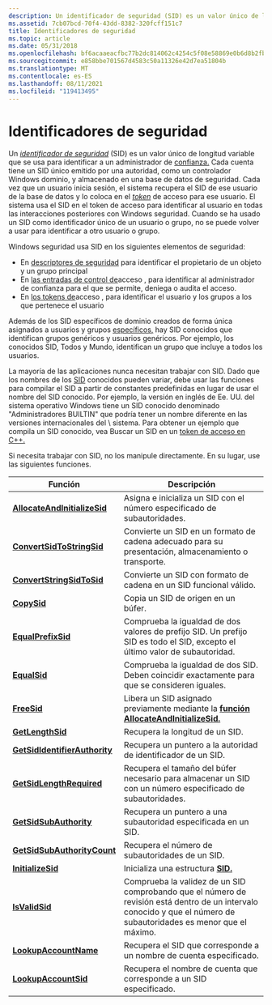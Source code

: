 ```yaml
---
description: Un identificador de seguridad (SID) es un valor único de longitud variable que se usa para identificar a un administrador de confianza.
ms.assetid: 7cb07bcd-70f4-43dd-8382-320fcff151c7
title: Identificadores de seguridad
ms.topic: article
ms.date: 05/31/2018
ms.openlocfilehash: bf6acaaeacfbc77b2dc814062c4254c5f08e58869e0b6d8b2fbb64e8511dc31e
ms.sourcegitcommit: e858bbe701567d4583c50a11326e42d7ea51804b
ms.translationtype: MT
ms.contentlocale: es-ES
ms.lasthandoff: 08/11/2021
ms.locfileid: "119413495"
---
```

# <a name="security-identifiers"></a>Identificadores de seguridad

Un [*identificador de seguridad*](/windows/desktop/SecGloss/s-gly) (SID) es un valor único de longitud variable que se usa para identificar a un administrador de [confianza.](trustees.md) Cada cuenta tiene un SID único emitido por una autoridad, como un controlador Windows dominio, y almacenado en una base de datos de seguridad. Cada vez que un usuario inicia sesión, el sistema recupera el SID de ese usuario de la base de datos y lo coloca en el [*token*](/windows/desktop/SecGloss/a-gly) de acceso para ese usuario. El sistema usa el SID en el token de acceso para identificar al usuario en todas las interacciones posteriores con Windows seguridad. Cuando se ha usado un SID como identificador único de un usuario o grupo, no se puede volver a usar para identificar a otro usuario o grupo.

Windows seguridad usa SID en los siguientes elementos de seguridad:

-   En [descriptores de seguridad](security-descriptors.md) para identificar el propietario de un objeto y un grupo principal
-   En [las entradas de control de](access-control-entries.md)acceso , para identificar al administrador de confianza para el que se permite, deniega o audita el acceso.
-   En [los tokens de](access-tokens.md)acceso , para identificar el usuario y los grupos a los que pertenece el usuario

Además de los SID específicos de dominio creados de forma única asignados a usuarios y grupos [específicos,](well-known-sids.md) hay SID conocidos que identifican grupos genéricos y usuarios genéricos. Por ejemplo, los conocidos SID, Todos y Mundo, identifican un grupo que incluye a todos los usuarios.

La mayoría de las aplicaciones nunca necesitan trabajar con SID. Dado que los nombres de los [SID](well-known-sids.md) conocidos pueden variar, debe usar las funciones para compilar el SID a partir de constantes predefinidas en lugar de usar el nombre del SID conocido. Por ejemplo, la versión en inglés de Ee. UU. del sistema operativo Windows tiene un SID conocido denominado "Administradores BUILTIN" que podría tener un nombre diferente en las versiones internacionales del \\ sistema. Para obtener un ejemplo que compila un SID conocido, vea Buscar un SID en un [token de acceso en C++.](searching-for-a-sid-in-an-access-token-in-c--.md)

Si necesita trabajar con SID, no los manipule directamente. En su lugar, use las siguientes funciones.



| Función                                                       | Descripción                                                                                                                                               |
|----------------------------------------------------------------|-----------------------------------------------------------------------------------------------------------------------------------------------------------|
| [**AllocateAndInitializeSid**](/windows/win32/api/securitybaseapi/nf-securitybaseapi-allocateandinitializesid)   | Asigna e inicializa un SID con el número especificado de subautoridades.                                                                              |
| [**ConvertSidToStringSid**](/windows/desktop/api/Sddl/nf-sddl-convertsidtostringsida)         | Convierte un SID en un formato de cadena adecuado para su presentación, almacenamiento o transporte.                                                                            |
| [**ConvertStringSidToSid**](/windows/desktop/api/Sddl/nf-sddl-convertstringsidtosida)         | Convierte un SID con formato de cadena en un SID funcional válido.                                                                                                  |
| [**CopySid**](/windows/win32/api/securitybaseapi/nf-securitybaseapi-copysid)                                     | Copia un SID de origen en un búfer.                                                                                                                          |
| [**EqualPrefixSid**](/windows/win32/api/securitybaseapi/nf-securitybaseapi-equalprefixsid)                       | Comprueba la igualdad de dos valores de prefijo SID. Un prefijo SID es todo el SID, excepto el último valor de subautoridad.                                          |
| [**EqualSid**](/windows/win32/api/securitybaseapi/nf-securitybaseapi-equalsid)                                   | Comprueba la igualdad de dos SID. Deben coincidir exactamente para que se consideren iguales.                                                                              |
| [**FreeSid**](/windows/win32/api/securitybaseapi/nf-securitybaseapi-freesid)                                     | Libera un SID asignado previamente mediante la [**función AllocateAndInitializeSid.**](/windows/win32/api/securitybaseapi/nf-securitybaseapi-allocateandinitializesid)                                      |
| [**GetLengthSid**](/windows/win32/api/securitybaseapi/nf-securitybaseapi-getlengthsid)                           | Recupera la longitud de un SID.                                                                                                                            |
| [**GetSidIdentifierAuthority**](/windows/win32/api/securitybaseapi/nf-securitybaseapi-getsididentifierauthority) | Recupera un puntero a la autoridad de identificador de un SID.                                                                                                |
| [**GetSidLengthRequired**](/windows/win32/api/securitybaseapi/nf-securitybaseapi-getsidlengthrequired)           | Recupera el tamaño del búfer necesario para almacenar un SID con un número especificado de subautoridades.                                                       |
| [**GetSidSubAuthority**](/windows/win32/api/securitybaseapi/nf-securitybaseapi-getsidsubauthority)               | Recupera un puntero a una subautoridad especificada en un SID.                                                                                                 |
| [**GetSidSubAuthorityCount**](/windows/win32/api/securitybaseapi/nf-securitybaseapi-getsidsubauthoritycount)     | Recupera el número de subautoridades de un SID.                                                                                                          |
| [**InitializeSid**](/windows/win32/api/securitybaseapi/nf-securitybaseapi-initializesid)                         | Inicializa una estructura [**SID.**](/windows/desktop/api/Winnt/ns-winnt-sid)                                                                                                               |
| [**IsValidSid**](/windows/win32/api/securitybaseapi/nf-securitybaseapi-isvalidsid)                               | Comprueba la validez de un SID comprobando que el número de revisión está dentro de un intervalo conocido y que el número de subautoridades es menor que el máximo. |
| [**LookupAccountName**](/windows/desktop/api/Winbase/nf-winbase-lookupaccountnamea)                 | Recupera el SID que corresponde a un nombre de cuenta especificado.                                                                                           |
| [**LookupAccountSid**](/windows/desktop/api/Winbase/nf-winbase-lookupaccountsida)                   | Recupera el nombre de cuenta que corresponde a un SID especificado.                                                                                           |



 

 

 
